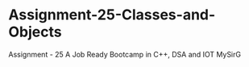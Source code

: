 # Assignment-25-Classes-and-Objects
Assignment - 25 A Job Ready Bootcamp in C++, DSA and IOT MySirG
